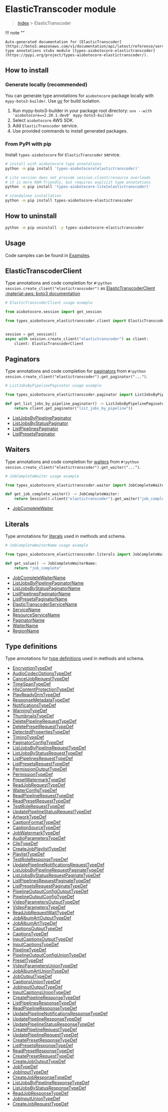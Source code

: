 # ElasticTranscoder module

> [Index](../README.md) > ElasticTranscoder


!!! note ""

    Auto-generated documentation for [ElasticTranscoder](https://boto3.amazonaws.com/v1/documentation/api/latest/reference/services/elastictranscoder.html#elastictranscoder)
    type annotations stubs module [types-aiobotocore-elastictranscoder](https://pypi.org/project/types-aiobotocore-elastictranscoder/).

## How to install

### Generate locally (recommended)

You can generate type annotations for `aiobotocore` package locally with `mypy-boto3-builder`.
Use [uv](https://docs.astral.sh/uv/getting-started/installation/) for build isolation.

1. Run mypy-boto3-builder in your package root directory: `uvx --with 'aiobotocore==2.20.1.dev0' mypy-boto3-builder`
1. Select `aiobotocore` AWS SDK.
1. Add `ElasticTranscoder` service.
1. Use provided commands to install generated packages.



### From PyPI with pip

Install `types-aiobotocore` for `ElasticTranscoder` service.

```bash
# install with aiobotocore type annotations
python -m pip install 'types-aiobotocore[elastictranscoder]'

# Lite version does not provide session.client/resource overloads
# it is more RAM-friendly, but requires explicit type annotations
python -m pip install 'types-aiobotocore-lite[elastictranscoder]'

# standalone installation
python -m pip install types-aiobotocore-elastictranscoder
```



## How to uninstall

```bash
python -m pip uninstall -y types-aiobotocore-elastictranscoder
```

## Usage

Code samples can be found in [Examples](./usage.md).

## ElasticTranscoderClient

Type annotations and code completion for  `#!python session.create_client("elastictranscoder")` as [ElasticTranscoderClient](./client.md)
[:material-aws: boto3 documentation](https://boto3.amazonaws.com/v1/documentation/api/latest/reference/services/elastictranscoder.html#ElasticTranscoder.Client)

```python
# ElasticTranscoderClient usage example

from aiobotocore.session import get_session

from types_aiobotocore_elastictranscoder.client import ElasticTranscoderClient


session = get_session()
async with session.create_client("elastictranscoder") as client:
    client: ElasticTranscoderClient
```


## Paginators

Type annotations and code completion for
[paginators](./paginators.md)
from `#!python session.create_client("elastictranscoder").get_paginator("...")`.

```python
# ListJobsByPipelinePaginator usage example

from types_aiobotocore_elastictranscoder.paginator import ListJobsByPipelinePaginator

def get_list_jobs_by_pipeline_paginator() -> ListJobsByPipelinePaginator:
    return client.get_paginator("list_jobs_by_pipeline"))
```

- [ListJobsByPipelinePaginator](./paginators.md#listjobsbypipelinepaginator)
- [ListJobsByStatusPaginator](./paginators.md#listjobsbystatuspaginator)
- [ListPipelinesPaginator](./paginators.md#listpipelinespaginator)
- [ListPresetsPaginator](./paginators.md#listpresetspaginator)




## Waiters

Type annotations and code completion for
[waiters](./waiters.md)
from `#!python session.create_client("elastictranscoder").get_waiter("...")`.

```python
# JobCompleteWaiter usage example

from types_aiobotocore_elastictranscoder.waiter import JobCompleteWaiter

def get_job_complete_waiter() -> JobCompleteWaiter:
    return Session().client("elastictranscoder").get_waiter("job_complete")
```

- [JobCompleteWaiter](./waiters.md#jobcompletewaiter)






## Literals

Type annotations for [literals](./literals.md) used in methods and schema.

```python
# JobCompleteWaiterName usage example

from types_aiobotocore_elastictranscoder.literals import JobCompleteWaiterName

def get_value() -> JobCompleteWaiterName:
    return "job_complete"
```

- [JobCompleteWaiterName](./literals.md#jobcompletewaitername)
- [ListJobsByPipelinePaginatorName](./literals.md#listjobsbypipelinepaginatorname)
- [ListJobsByStatusPaginatorName](./literals.md#listjobsbystatuspaginatorname)
- [ListPipelinesPaginatorName](./literals.md#listpipelinespaginatorname)
- [ListPresetsPaginatorName](./literals.md#listpresetspaginatorname)
- [ElasticTranscoderServiceName](./literals.md#elastictranscoderservicename)
- [ServiceName](./literals.md#servicename)
- [ResourceServiceName](./literals.md#resourceservicename)
- [PaginatorName](./literals.md#paginatorname)
- [WaiterName](./literals.md#waitername)
- [RegionName](./literals.md#regionname)




## Type definitions

Type annotations for [type definitions](./type_defs.md) used in methods and schema.

- [EncryptionTypeDef](./type_defs.md#encryptiontypedef)
- [AudioCodecOptionsTypeDef](./type_defs.md#audiocodecoptionstypedef)
- [CancelJobRequestTypeDef](./type_defs.md#canceljobrequesttypedef)
- [TimeSpanTypeDef](./type_defs.md#timespantypedef)
- [HlsContentProtectionTypeDef](./type_defs.md#hlscontentprotectiontypedef)
- [PlayReadyDrmTypeDef](./type_defs.md#playreadydrmtypedef)
- [ResponseMetadataTypeDef](./type_defs.md#responsemetadatatypedef)
- [NotificationsTypeDef](./type_defs.md#notificationstypedef)
- [WarningTypeDef](./type_defs.md#warningtypedef)
- [ThumbnailsTypeDef](./type_defs.md#thumbnailstypedef)
- [DeletePipelineRequestTypeDef](./type_defs.md#deletepipelinerequesttypedef)
- [DeletePresetRequestTypeDef](./type_defs.md#deletepresetrequesttypedef)
- [DetectedPropertiesTypeDef](./type_defs.md#detectedpropertiestypedef)
- [TimingTypeDef](./type_defs.md#timingtypedef)
- [PaginatorConfigTypeDef](./type_defs.md#paginatorconfigtypedef)
- [ListJobsByPipelineRequestTypeDef](./type_defs.md#listjobsbypipelinerequesttypedef)
- [ListJobsByStatusRequestTypeDef](./type_defs.md#listjobsbystatusrequesttypedef)
- [ListPipelinesRequestTypeDef](./type_defs.md#listpipelinesrequesttypedef)
- [ListPresetsRequestTypeDef](./type_defs.md#listpresetsrequesttypedef)
- [PermissionOutputTypeDef](./type_defs.md#permissionoutputtypedef)
- [PermissionTypeDef](./type_defs.md#permissiontypedef)
- [PresetWatermarkTypeDef](./type_defs.md#presetwatermarktypedef)
- [ReadJobRequestTypeDef](./type_defs.md#readjobrequesttypedef)
- [WaiterConfigTypeDef](./type_defs.md#waiterconfigtypedef)
- [ReadPipelineRequestTypeDef](./type_defs.md#readpipelinerequesttypedef)
- [ReadPresetRequestTypeDef](./type_defs.md#readpresetrequesttypedef)
- [TestRoleRequestTypeDef](./type_defs.md#testrolerequesttypedef)
- [UpdatePipelineStatusRequestTypeDef](./type_defs.md#updatepipelinestatusrequesttypedef)
- [ArtworkTypeDef](./type_defs.md#artworktypedef)
- [CaptionFormatTypeDef](./type_defs.md#captionformattypedef)
- [CaptionSourceTypeDef](./type_defs.md#captionsourcetypedef)
- [JobWatermarkTypeDef](./type_defs.md#jobwatermarktypedef)
- [AudioParametersTypeDef](./type_defs.md#audioparameterstypedef)
- [ClipTypeDef](./type_defs.md#cliptypedef)
- [CreateJobPlaylistTypeDef](./type_defs.md#createjobplaylisttypedef)
- [PlaylistTypeDef](./type_defs.md#playlisttypedef)
- [TestRoleResponseTypeDef](./type_defs.md#testroleresponsetypedef)
- [UpdatePipelineNotificationsRequestTypeDef](./type_defs.md#updatepipelinenotificationsrequesttypedef)
- [ListJobsByPipelineRequestPaginateTypeDef](./type_defs.md#listjobsbypipelinerequestpaginatetypedef)
- [ListJobsByStatusRequestPaginateTypeDef](./type_defs.md#listjobsbystatusrequestpaginatetypedef)
- [ListPipelinesRequestPaginateTypeDef](./type_defs.md#listpipelinesrequestpaginatetypedef)
- [ListPresetsRequestPaginateTypeDef](./type_defs.md#listpresetsrequestpaginatetypedef)
- [PipelineOutputConfigOutputTypeDef](./type_defs.md#pipelineoutputconfigoutputtypedef)
- [PipelineOutputConfigTypeDef](./type_defs.md#pipelineoutputconfigtypedef)
- [VideoParametersOutputTypeDef](./type_defs.md#videoparametersoutputtypedef)
- [VideoParametersTypeDef](./type_defs.md#videoparameterstypedef)
- [ReadJobRequestWaitTypeDef](./type_defs.md#readjobrequestwaittypedef)
- [JobAlbumArtOutputTypeDef](./type_defs.md#jobalbumartoutputtypedef)
- [JobAlbumArtTypeDef](./type_defs.md#jobalbumarttypedef)
- [CaptionsOutputTypeDef](./type_defs.md#captionsoutputtypedef)
- [CaptionsTypeDef](./type_defs.md#captionstypedef)
- [InputCaptionsOutputTypeDef](./type_defs.md#inputcaptionsoutputtypedef)
- [InputCaptionsTypeDef](./type_defs.md#inputcaptionstypedef)
- [PipelineTypeDef](./type_defs.md#pipelinetypedef)
- [PipelineOutputConfigUnionTypeDef](./type_defs.md#pipelineoutputconfiguniontypedef)
- [PresetTypeDef](./type_defs.md#presettypedef)
- [VideoParametersUnionTypeDef](./type_defs.md#videoparametersuniontypedef)
- [JobAlbumArtUnionTypeDef](./type_defs.md#jobalbumartuniontypedef)
- [JobOutputTypeDef](./type_defs.md#joboutputtypedef)
- [CaptionsUnionTypeDef](./type_defs.md#captionsuniontypedef)
- [JobInputOutputTypeDef](./type_defs.md#jobinputoutputtypedef)
- [InputCaptionsUnionTypeDef](./type_defs.md#inputcaptionsuniontypedef)
- [CreatePipelineResponseTypeDef](./type_defs.md#createpipelineresponsetypedef)
- [ListPipelinesResponseTypeDef](./type_defs.md#listpipelinesresponsetypedef)
- [ReadPipelineResponseTypeDef](./type_defs.md#readpipelineresponsetypedef)
- [UpdatePipelineNotificationsResponseTypeDef](./type_defs.md#updatepipelinenotificationsresponsetypedef)
- [UpdatePipelineResponseTypeDef](./type_defs.md#updatepipelineresponsetypedef)
- [UpdatePipelineStatusResponseTypeDef](./type_defs.md#updatepipelinestatusresponsetypedef)
- [CreatePipelineRequestTypeDef](./type_defs.md#createpipelinerequesttypedef)
- [UpdatePipelineRequestTypeDef](./type_defs.md#updatepipelinerequesttypedef)
- [CreatePresetResponseTypeDef](./type_defs.md#createpresetresponsetypedef)
- [ListPresetsResponseTypeDef](./type_defs.md#listpresetsresponsetypedef)
- [ReadPresetResponseTypeDef](./type_defs.md#readpresetresponsetypedef)
- [CreatePresetRequestTypeDef](./type_defs.md#createpresetrequesttypedef)
- [CreateJobOutputTypeDef](./type_defs.md#createjoboutputtypedef)
- [JobTypeDef](./type_defs.md#jobtypedef)
- [JobInputTypeDef](./type_defs.md#jobinputtypedef)
- [CreateJobResponseTypeDef](./type_defs.md#createjobresponsetypedef)
- [ListJobsByPipelineResponseTypeDef](./type_defs.md#listjobsbypipelineresponsetypedef)
- [ListJobsByStatusResponseTypeDef](./type_defs.md#listjobsbystatusresponsetypedef)
- [ReadJobResponseTypeDef](./type_defs.md#readjobresponsetypedef)
- [JobInputUnionTypeDef](./type_defs.md#jobinputuniontypedef)
- [CreateJobRequestTypeDef](./type_defs.md#createjobrequesttypedef)

